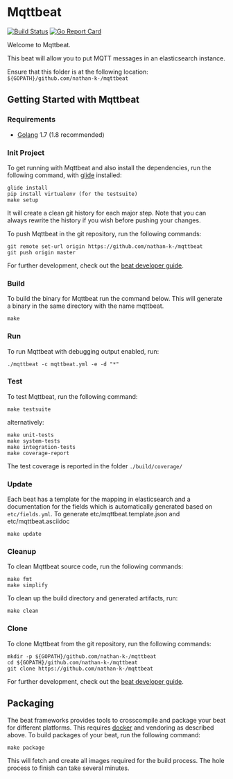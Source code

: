 # Mqttbeat
[![Build Status](https://travis-ci.org/nathan-K-/mqttbeat.svg?branch=master)](https://travis-ci.org/nathan-K-/mqttbeat)
[![Go Report Card](https://goreportcard.com/badge/github.com/nathan-K-/mqttbeat)](https://goreportcard.com/report/github.com/nathan-K-/mqttbeat)

Welcome to Mqttbeat.

This beat will allow you to put MQTT messages in an elasticsearch instance.

Ensure that this folder is at the following location:
`${GOPATH}/github.com/nathan-k-/mqttbeat`

## Getting Started with Mqttbeat

### Requirements

* [Golang](https://golang.org/dl/) 1.7 (1.8 recommended)

### Init Project
To get running with Mqttbeat and also install the
dependencies, run the following command, with [glide](https://github.com/Masterminds/glide) installed:

```
glide install
pip install virtualenv (for the testsuite)
make setup
```

It will create a clean git history for each major step. Note that you can always rewrite the history if you wish before pushing your changes.

To push Mqttbeat in the git repository, run the following commands:

```
git remote set-url origin https://github.com/nathan-k-/mqttbeat
git push origin master
```

For further development, check out the [beat developer guide](https://www.elastic.co/guide/en/beats/libbeat/current/new-beat.html).

### Build

To build the binary for Mqttbeat run the command below. This will generate a binary
in the same directory with the name mqttbeat.

```
make
```


### Run

To run Mqttbeat with debugging output enabled, run:

```
./mqttbeat -c mqttbeat.yml -e -d "*"
```


### Test

To test Mqttbeat, run the following command:

```
make testsuite
```

alternatively:
```
make unit-tests
make system-tests
make integration-tests
make coverage-report
```

The test coverage is reported in the folder `./build/coverage/`

### Update

Each beat has a template for the mapping in elasticsearch and a documentation for the fields
which is automatically generated based on `etc/fields.yml`.
To generate etc/mqttbeat.template.json and etc/mqttbeat.asciidoc

```
make update
```


### Cleanup

To clean  Mqttbeat source code, run the following commands:

```
make fmt
make simplify
```

To clean up the build directory and generated artifacts, run:

```
make clean
```


### Clone

To clone Mqttbeat from the git repository, run the following commands:

```
mkdir -p ${GOPATH}/github.com/nathan-k-/mqttbeat
cd ${GOPATH}/github.com/nathan-k-/mqttbeat
git clone https://github.com/nathan-k-/mqttbeat
```


For further development, check out the [beat developer guide](https://www.elastic.co/guide/en/beats/libbeat/current/new-beat.html).


## Packaging

The beat frameworks provides tools to crosscompile and package your beat for different platforms. This requires [docker](https://www.docker.com/) and vendoring as described above. To build packages of your beat, run the following command:

```
make package
```

This will fetch and create all images required for the build process. The hole process to finish can take several minutes.
